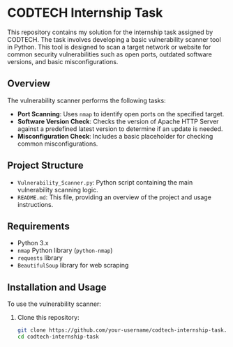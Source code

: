 # CODTECH Internship Task

This repository contains my solution for the internship task assigned by CODTECH. The task involves developing a basic vulnerability scanner tool in Python. This tool is designed to scan a target network or website for common security vulnerabilities such as open ports, outdated software versions, and basic misconfigurations.

## Overview

The vulnerability scanner performs the following tasks:

- **Port Scanning**: Uses `nmap` to identify open ports on the specified target.
- **Software Version Check**: Checks the version of Apache HTTP Server against a predefined latest version to determine if an update is needed.
- **Misconfiguration Check**: Includes a basic placeholder for checking common misconfigurations.

## Project Structure

- `Vulnerability_Scanner.py`: Python script containing the main vulnerability scanning logic.
- `README.md`: This file, providing an overview of the project and usage instructions.

## Requirements

- Python 3.x
- `nmap` Python library (`python-nmap`)
- `requests` library
- `BeautifulSoup` library for web scraping

## Installation and Usage

To use the vulnerability scanner:

1. Clone this repository:
   ```bash
   git clone https://github.com/your-username/codtech-internship-task.git
   cd codtech-internship-task
